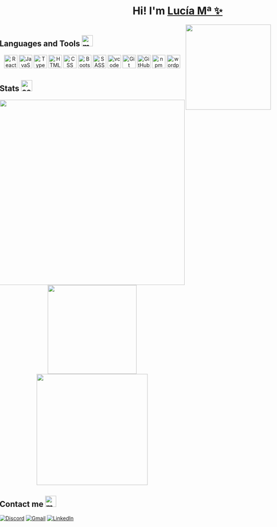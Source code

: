 <div align="center">
<h1>Hi! I'm <a href="https://www.linkedin.com/in/luovtyrell">Lucía Mª ✨</a></h1></div>
<img align='right' src="https://img.freepik.com/free-vector/linear-vintage-vaporwave-background_23-2148897798.jpg?w=1480&t=st=1715592032~exp=1715592632~hmac=39da8614bb88e34921d05466f91acb9be4cbf18c8a9f4c683e4b49f3f4abd406" width="230">
<div style="display: flex; justify-content: right;">
<p> An optimistic and diligent front-end development student, dedicated to learning React while staying up-to-date with the latest technologies. I consider myself organized, and my motto is to maintain code as clean and orderly as possible. Each day, I prioritize dedicating time to practice and refine my skills in the technologies I've already learned. My favorite language of all time is JavaScript. 💛<br>

Thanks to my 5 years of experience in the notarial sector, I have developed the ability to work under pressure and pay great attention to detail, as there is no room for errors in that field. Despite the pressure, I always maintain a sense of joy and warmth. 🎐 <br>

<b>Coding with heart!</b>🫀 💻
</p>
<div>


## Languages and Tools <img width="30" height="30" src="https://img.icons8.com/isometric/50/maintenance.png" alt="maintenance"/>
<p align="center">
<a href="https://react.dev/" target="_blank" rel="noreferrer"><img src="https://skillicons.dev/icons?i=react&theme=dark" width="36" height="36" alt="React" /></a>
<a href="https://ecma-international.org/" target="_blank" rel="noreferrer"><img src="https://skillicons.dev/icons?i=js&theme=dark" width="36" height="36" alt="JavaScript" /></a>
<a href="https://www.typescriptlang.org/" target="_blank" rel="noreferrer"><img src="https://skillicons.dev/icons?i=ts" width="36" height="36" alt="TypeScript" /></a>
<a href="https://html.spec.whatwg.org/multipage/" target="_blank" rel="noreferrer"><img src="https://skillicons.dev/icons?i=html&theme=dark" width="36" height="36" alt="HTML" /></a>
<a href=https://www.w3.org/Style/CSS/" target="_blank" rel="noreferrer"><img src="https://skillicons.dev/icons?i=css" width="36" height="36" alt="CSS" /></a>
<a href="https://getbootstrap.com/" target="_blank" rel="noreferrer"><img src="https://skillicons.dev/icons?i=bootstrap" width="36" height="36" alt="Bootstrap"/></a>
<a href="https://sass-lang.com/" target="_blank" rel="noreferrer"><img src="https://skillicons.dev/icons?i=sass&theme=dark" width="36" height="36" alt="SASS" /></a>
<a href="https://code.visualstudio.com/" target="_blank" rel="noreferrer"><img src="https://skillicons.dev/icons?i=vscode&theme=light" width="36" height="36" alt="vcode" /></a>
<a href="https://git-scm.com/" target="_blank" rel="noreferrer"><img src="https://skillicons.dev/icons?i=git&theme=dark" width="36" height="36" alt="Git" /></a>
<a href="github" target="_blank" rel="noreferrer"><img src="https://skillicons.dev/icons?i=github" width="36" height="36" alt="GitHub" /></a>
<a href="https://www.npmjs.com/" target="_blank" rel="noreferrer"><img src="https://skillicons.dev/icons?i=npm&theme=light" width="36" height="36" alt="npm" /></a>
<a href="https://wordpress.com/es/" target="_blank" rel="noreferrer"><img src="https://skillicons.dev/icons?i=wordpress&theme=light" width="36" height="36" alt="wordpress" /></a>


## Stats <img width="30" height="30" src="https://img.icons8.com/isometric/50/combo-chart.png" alt="combo-chart"/>
<div align="center">
  <img src="https://github-profile-summary-cards.vercel.app/api/cards/profile-details?username=Luovtyrell&theme=panda" width="500"/> 
  <img src="https://github-profile-summary-cards.vercel.app/api/cards/stats?username=Luovtyrell&theme=panda" width="240"/> <br>
  <img src="https://github-readme-stats.vercel.app/api/top-langs/?username=Luovtyrell&hide_progress=true&langs_count=8&layout=compact&theme=panda" width="300"/>
</div>



## Contact me <img width="30" height="30" src="https://img.icons8.com/isometric/50/mailbox-closed-flag-up.png" alt="mailbox-closed-flag-up"/>

[![Discord](https://img.shields.io/badge/Discord-%235865F2.svg?style=for-the-badge&logo=discord&logoColor=white)](http://discordapp.com/users/664163194989707308)
[![Gmail](https://img.shields.io/badge/Gmail-D14836?style=for-the-badge&logo=gmail&logoColor=white)](mailto:luciaorvilanova@gmail.com)
[![LinkedIn](https://img.shields.io/badge/linkedin-%230077B5.svg?style=for-the-badge&logo=linkedin&logoColor=white)](https://es.linkedin.com/in/luc%C3%ADa-m%C2%AA-ordo%C3%B1ez-vilanova-47a49a187?original_referer=https%3A%2F%2Fwww.google.com%2F)
